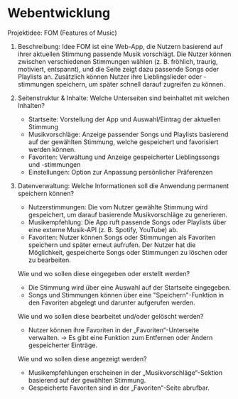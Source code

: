 # Webentwicklung

Projektidee: FOM (Features of Music)

1. Beschreibung: Idee
    FOM ist eine Web-App, die Nutzern basierend auf ihrer aktuellen Stimmung passende Musik vorschlägt. Die Nutzer können zwischen verschiedenen Stimmungen wählen (z. B. fröhlich, traurig, motiviert, entspannt), und die Seite zeigt dazu passende Songs oder Playlists an. Zusätzlich können Nutzer ihre Lieblingslieder oder -stimmungen speichern, um später schnell darauf zugreifen zu können.

2. Seitenstruktur & Inhalte: Welche Unterseiten sind beinhaltet mit welchen Inhalten?
    - Startseite: Vorstellung der App und Auswahl/Eintrag der aktuellen Stimmung
    - Musikvorschläge: Anzeige passender Songs und Playlists basierend auf der gewählten Stimmung, welche gespeichert und favorisiert werden können.
    - Favoriten: Verwaltung und Anzeige gespeicherter Lieblingssongs und -stimmungen
    - Einstellungen: Option zur Anpassung persönlicher Präferenzen

3. Datenverwaltung:
    Welche Informationen soll die Anwendung permanent speichern können?
    - Nutzerstimmungen: Die vom Nutzer gewählte Stimmung wird gespeichert, um darauf basierende Musikvorschläge zu generieren.
    - Musikempfehlung: Die App ruft passende Songs oder Playlists über eine externe Musik-API (z. B. Spotify, YouTube) ab.
    - Favoriten: Nutzer können Songs oder Stimmungen als Favoriten speichern und später erneut aufrufen. Der Nutzer hat die Möglichkeit, gespeicherte Songs oder Stimmungen zu löschen oder zu bearbeiten.

    Wie und wo sollen diese eingegeben oder erstellt werden?
    - Die Stimmung wird über eine Auswahl auf der Startseite eingegeben.
    - Songs und Stimmungen können über eine "Speichern"-Funktion in den Favoriten abgelegt und darunter aufgerufen werden.

    Wie und wo sollen diese bearbeitet und/oder gelöscht werden?
    - Nutzer können ihre Favoriten in der „Favoriten“-Unterseite verwalten.
    -> Es gibt eine Funktion zum Entfernen oder Ändern gespeicherter Einträge.

    Wie und wo sollen diese angezeigt werden?
    - Musikempfehlungen erscheinen in der „Musikvorschläge“-Sektion basierend auf der gewählten Stimmung.
    - Gespeicherte Favoriten sind in der „Favoriten“-Seite abrufbar.